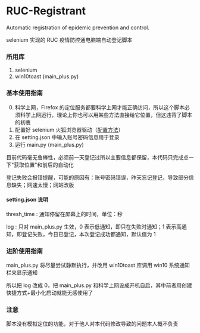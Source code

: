 # RUC-Registrant

 Automatic registration of epidemic prevention and control.

selenium 实现的 RUC 疫情防控通电脑端自动登记脚本

### 所用库

1. selenium
2. win10toast (main_plus.py)

### 基本使用指南

0. 科学上网，Firefox 的定位服务都要科学上网才能正确访问，所以这个脚本必须科学上网运行，理论上你也可以用某些方法直接给它位置，但这违背了脚本的初衷
1. 配置好 selenium 火狐浏览器驱动（[配置方法](https://blog.csdn.net/hy_696/article/details/80114065)）
2. 在 setting.json 中输入账号密码信息用于登录
3. 运行 main.py (main_plus.py)

目前代码毫无鲁棒性，必须前一天登记过所以主要信息都保留，本代码只完成点一下"获取位置"和前后的自动化

登记失败会报错提醒，可能的原因有：账号密码错误，昨天忘记登记，导致部分信息缺失；网速太慢；网站改版

#### setting.json 说明

thresh_time : 通知停留在屏幕上的时间，单位：秒

log : 只对 main_plus.py 生效，0 表示低通知，即只在失败时通知；1 表示高通知，即登记失败，今日已登记，本次登记成功都通知，默认值为 1

### 进阶使用指南

main_plus.py 将尽量尝试静默执行，并改用 win10toast 库调用 win10 系统通知栏来显示通知

所以把 log 改成 0，把 main_plus.py 和科学上网设成开机自启，其中前者用创建快捷方式+最小化启动就能无感使用了

### 注意

脚本没有模拟定位的功能，对于他人对本代码修改导致的问题本人概不负责
